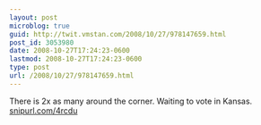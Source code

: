 ```yaml
---
layout: post
microblog: true
guid: http://twit.vmstan.com/2008/10/27/978147659.html
post_id: 3053980
date: 2008-10-27T17:24:23-0600
lastmod: 2008-10-27T17:24:23-0600
type: post
url: /2008/10/27/978147659.html
---
```

There is 2x as many around the corner. Waiting to vote in Kansas.  [snipurl.com/4rcdu](http://snipurl.com/4rcdu)
